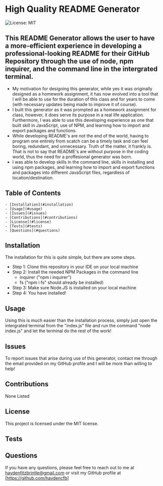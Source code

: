 
  # High Quality README Generator
  ![License: MIT](https://img.shields.io/badge/License-MIT-yellow.svg)

  ## This README Generator allows the user to have a more-efficient experience in developing a professional-looking README for their GitHub Repository through the use of node, npm inquirer, and the command line in the intergrated terminal.

  - My motivation for designing this generator, while yes it was originally designed as a homework assignment, it has now evolved into a tool that I will be able to use for the duration of this class and for years to come (with necessary updates being made to improve it of course).
  - I built this generator as it was prompted as a homework assignment for class, however, it does serve its purpose in a real life application. Furthermore, I was able to use this developing experience as one that built skill in JavaScript, use of NPM, and learning how to import and export packages and functions.
  - While developing README's are not the end of the world, having to program one entirely from scatch can be a timely task and can feel boring, redundant, and unnecessary. Truth of the matter, it frankly is. That is not to say that README's are without purpose in the coding world, thus the need for a proffesional generator was born.
  - I was able to develop skills in the command line, skills in installing and using npm packages, and learning how to import and export functions and packages into different JavaScript files, regardless of location/destination.

  ## Table of Contents
    - [Installation](#installation)
    - [Usage](#usage)
    - [Issues](#issues)
    - [Contributions](#contributions)   
    - [License](#license)
    - [Tests](#tests)
    - [Questions](#questions)
  
  ## Installation
  The installation for this is quite simple, but there are some steps.
  - Step 1: Clone this repository in your IDE on your local machine
  - Step 2: Install the needed NPM Packages in the command line
    - inquirer ("npm i inquirer")
    - fs ("npm i fs" should already be installed)
  - Step 3: Make sure Node.JS is installed on your local machine
  - Step 4: You have installed!

  ## Usage
  Using this is much easier than the installation process, simply just open the intergrated terminal from the "index.js" file and run the command "node index.js" and let the terminal do the rest of the work!

  ## Issues
  To report issues that arise during use of this generator, contact me through the email provided on my GitHub profile and I will be more than willing to help!

  ## Contributions
  None Listed

  ## License

  This project is licensed under the MIT license.

  ## Tests

  ## Questions

  If you have any questions, please feel free to reach out to me at haydenfitzbrintle@gmail.com or visit my GitHub profile at [https://github.com/haydencfb]
